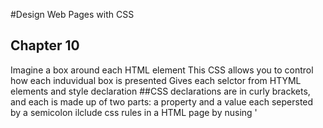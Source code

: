 #Design Web Pages with CSS

## Chapter 10
Imagine a box around each HTML element
This CSS allows you to control how each induvidual box is presented
Gives each selctor from HTYML elements and style declaration
##CSS declarations are in curly brackets, and each is made up of two parts: a property and a value
each sepersted by a semicolon
ilclude css rules in a HTML page by nusing '<style>'
allows each page to have different style

external css uses '<link>' 
allows the integrations of all the pages of a website. 
They can look the same, and also allows for easier changes overall
Page 237 handy list of CSS selectors

## JavaScript read and do along
#####Javascript Pages 46-49
 
So fun! I really loved this excercise, because it let me practice in a safe and pre-made enviroment! 
 
I will remember this and try to break down some other easy websites I know!

I ran into issues between git and git hub. I couldn't push changes to remote. I hope this works! I had to connect github and VS Code. 

